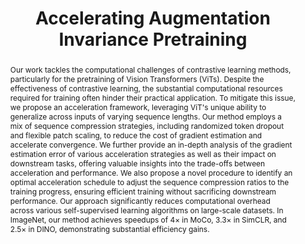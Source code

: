 ---
id:             2024-fast-cl
title:          "Accelerating Augmentation Invariance Pretraining"
authors:        [Me, ChengEn, Yibing, Pedro]
venue:          Neural Information Processing Systems (NeurIPS), Vancouver, 2024.
year:           "2024-12"
thumbnail:      assets/publications/2024-fast-cl/banner.png
bibtex:         "@InProceedings{lin2024fastcl,<br>&emsp;title={Accelerating Augmentation Invariance Pretraining},<br>&emsp;author={Jinhong Lin and Cheng-En Wu and Yibing Wei and Pedro Morgado},<br>&emsp;booktitle={Advances in Neural Information Processing Systems (NeurIPS)},<br>&emsp;year={2024}<br>&emsp;}"
links:
    paper:      https://arxiv.org/abs/2410.22364
    bibtex:     assets/publications/2024-fast-cl/ref.txt

layout: project
short_title: Ranking Patches for Efficient CLIP Inference
abstract: "Our work tackles the computational challenges of contrastive learning methods, particularly for the pretraining of Vision Transformers (ViTs). Despite the effectiveness of contrastive learning, the substantial computational resources required for training often hinder their practical application. To mitigate this issue, we propose an acceleration framework, leveraging ViT's unique ability to generalize across inputs of varying sequence lengths. Our method employs a mix of sequence compression strategies, including randomized token dropout and flexible patch scaling, to reduce the cost of gradient estimation and accelerate convergence. We further provide an in-depth analysis of the gradient estimation error of various acceleration strategies as well as their impact on downstream tasks, offering valuable insights into the trade-offs between acceleration and performance.
We also propose a novel procedure to identify an optimal acceleration schedule to adjust the sequence compression ratios to the training progress, ensuring efficient training without sacrificing downstream performance. Our approach significantly reduces computational overhead across various self-supervised learning algorithms on large-scale datasets. In ImageNet, our method achieves speedups of 4× in MoCo, 3.3× in SimCLR, and 2.5× in DINO, demonstrating substantial efficiency gains."
---